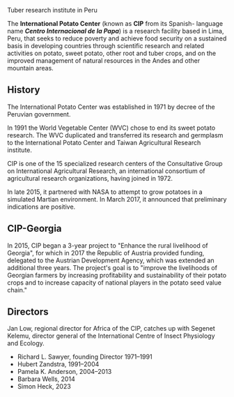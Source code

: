 Tuber research institute in Peru

The **International Potato Center** (known as **CIP** from its Spanish-
language name _**Centro Internacional de la Papa**_) is a research facility
based in Lima, Peru, that seeks to reduce poverty and achieve food security on
a sustained basis in developing countries through scientific research and
related activities on potato, sweet potato, other root and tuber crops, and on
the improved management of natural resources in the Andes and other mountain
areas.

## History

The International Potato Center was established in 1971 by decree of the
Peruvian government.

In 1991 the World Vegetable Center (WVC) chose to end its sweet potato
research. The WVC duplicated and transferred its research and germplasm to the
International Potato Center and Taiwan Agricultural Research institute.

CIP is one of the 15 specialized research centers of the Consultative Group on
International Agricultural Research, an international consortium of
agricultural research organizations, having joined in 1972.

In late 2015, it partnered with NASA to attempt to grow potatoes in a
simulated Martian environment. In March 2017, it announced that preliminary
indications are positive.

## CIP-Georgia

In 2015, CIP began a 3-year project to "Enhance the rural livelihood of
Georgia", for which in 2017 the Republic of Austria provided funding,
delegated to the Austrian Development Agency, which was extended an additional
three years. The project's goal is to "improve the livelihoods of Georgian
farmers by increasing profitability and sustainability of their potato crops
and to increase capacity of national players in the potato seed value chain."

## Directors

Jan Low, regional director for Africa of the CIP, catches up with Segenet
Kelemu, director general of the International Centre of Insect Physiology and
Ecology.

  * Richard L. Sawyer, founding Director 1971–1991
  * Hubert Zandstra, 1991–2004
  * Pamela K. Anderson, 2004–2013
  * Barbara Wells, 2014
  * Simon Heck, 2023